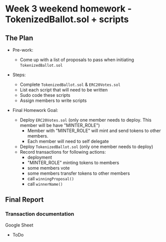 # Week 3 weekend homework - TokenizedBallot.sol + scripts

## The Plan

- Pre-work:
    - Come up with a list of proposals to pass when initiating `TokenizedBallot.sol`

- Steps:
    - Complete `TokenizedBallot.sol` & `ERC20Votes.sol`
    - List each script that will need to be written
    - Sudo code these scripts
    - Assign members to write scripts

- Final Homework Goal:
    - Deploy `ERC20Votes.sol` (only one member needs to deploy. This member will be have "MINTER_ROLE")
        - Member with "MINTER_ROLE" will mint and send tokens to other members.
        - Each member will need to self delegate
    - Deploy `TokenizedBallot.sol` (only one member needs to deploy)
    - Record transactions for following actions:
        - deployment
        - "MINTER_ROLE" minting tokens to members
        - some members vote
        - some members transfer tokens to other members
        - call `winningProposal()`
        - call `winnerName()`

## Final Report
### Transaction documentation

Google Sheet <br>
- ToDo
